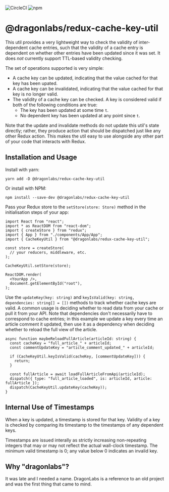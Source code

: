 ![CircleCI](https://img.shields.io/circleci/build/github/markormesher/dragonlabs-redux-cache-key-util)
![npm](https://img.shields.io/npm/v/@dragonlabs/redux-cache-key-util)

# @dragonlabs/redux-cache-key-util

This util provides a very lightweight way to check the validity of inter-dependent cache entries, such that the validity of a cache entry is dependent on whether other entries have been updated since it was set. It does *not* currently support TTL-based validity checking.

The set of operations supported is very simple:

* A cache key can be updated, indicating that the value cached for that key has been upated.
* A cache key can be invalidated, indicating that the value cached for that key is no longer valid.
* The validity of a cache key can be checked. A key is considered valid if both of the following conditions are true:
  * The key has been updated at some time `t`.
  * No dependent key has been updated at any point since `t`.

Note that the update and invalidate methods do not update this util's state directly; rather, they produce action that should be dispatched just like any other Redux action. This makes the util easy to use alongside any other part of your code that interacts with Redux.

## Installation and Usage

Install with yarn:

    yarn add -D @dragonlabs/redux-cache-key-util

Or install with NPM:

    npm install --save-dev @dragonlabs/redux-cache-key-util

Pass your Redux store to the `setStore(store: Store)` method in the initialisation steps of your app:

    import React from "react";
    import * as ReactDOM from "react-dom";
    import { createStore } from "redux";
    import { App } from "./components/App/App";
    import { CacheKeyUtil } from "@dragonlabs/redux-cache-key-util";

    const store = createStore(
      // your reducers, middleware, etc.
    );

    CacheKeyUtil.setStore(store);

    ReactDOM.render(
      <YourApp />,
      document.getElementById("root"),
    );

Use the `updateKey(key: string)` and `keyIsValid(key: string, dependencies: string[] = [])` methods to track whether cache keys are valid. A common usage is deciding whether to read data from your cache or pull it from your API. Note that dependencies don't necessarily have to correspond to cache entries; in this example we update a key every time an article comment it updated, then use it as a dependency when deciding whether to reload the full view of the article.

    async function maybeReloadFullArticle(articleId: string) {
      const cacheKey = "full_article_" + articleId;
      const commentUpdateKey = "article_comment_updated_" + articleId;

      if (CacheKeyUtil.keyIsValid(cacheKey, [commentUpdateKey])) {
        return;
      }

      const fullArticle = await loadFullArticleFromApi(articleId);
      dispatch({ type: "full_article_loaded", is: articleId, article: fullArticle });
      dispatch(CacheKeyUtil.updateKey(cacheKey));
    }

## Internal Use of Timestamps

When a key is updated, a timestamp is stored for that key. Validity of a key is checked by comparing its timestamp to the timestamps of any dependent keys.

Timestamps are issued interally as strictly increasing non-repeating integers that may or may not reflect the actual wall-clock timestamp. The minimum valid timestamp is 0; any value below 0 indicates an invalid key.

## Why "dragonlabs"?

It was late and I needed a name. DragonLabs is a reference to an old project and was the first thing that came to mind.
